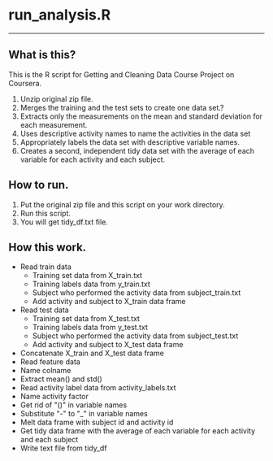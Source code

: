 # run_analysis.R
----------------

## What is this?
This is the R script for Getting and Cleaning Data Course Project on Coursera.

1. Unzip original zip file.
1. Merges the training and the test sets to create one data set.?
1. Extracts only the measurements on the mean and standard deviation for each measurement. 
1. Uses descriptive activity names to name the activities in the data set
1. Appropriately labels the data set with descriptive variable names. 
1. Creates a second, independent tidy data set with the average of each variable for each activity and each subject. 

## How to run.

1. Put the original zip file and this script on your work directory.
1. Run this script.
1. You will get tidy_df.txt file. 

## How this work.

* Read train data
  * Training set data from X_train.txt
  * Training labels data from y_train.txt
  * Subject who performed the activity data from subject_train.txt
  * Add activity and subject to X_train data frame
* Read test data
  * Training set data from X_test.txt
  * Training labels data from y_test.txt
  * Subject who performed the activity data from subject_test.txt
  * Add activity and subject to X_test data frame
* Concatenate X_train and X_test data frame
* Read feature data
* Name colname
* Extract mean() and std()
* Read activity label data from activity_labels.txt
* Name activity factor
* Get rid of "()" in variable names
* Substitute "-" to "_" in variable names
* Melt data frame with subject id and activity id
* Get tidy data frame with the average of each variable for each activity and each subject
* Write text file from tidy_df


